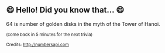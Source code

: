 ## 😄 Hello! Did you know that... 😄
64 is number of golden disks in the myth of the Tower of Hanoi.

<sup>(come back in 5 minutes for the next trivia)</sup>


<sup>Credits: http://numbersapi.com</sup>
